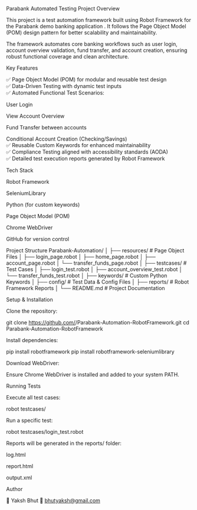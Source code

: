 Parabank Automated Testing Project
Overview

This project is a test automation framework built using Robot Framework for the Parabank demo banking application
. It follows the Page Object Model (POM) design pattern for better scalability and maintainability.

The framework automates core banking workflows such as user login, account overview validation, fund transfer, and account creation, ensuring robust functional coverage and clean architecture.

Key Features

✅ Page Object Model (POM) for modular and reusable test design <br>
✅ Data-Driven Testing with dynamic test inputs <br>
✅ Automated Functional Test Scenarios: <br>

User Login

View Account Overview

Fund Transfer between accounts

Conditional Account Creation (Checking/Savings) <br>
✅ Reusable Custom Keywords for enhanced maintainability <br>
✅ Compliance Testing aligned with accessibility standards (AODA) <br>
✅ Detailed test execution reports generated by Robot Framework <br>

Tech Stack

Robot Framework

SeleniumLibrary

Python (for custom keywords)

Page Object Model (POM)

Chrome WebDriver

GitHub for version control

Project Structure
Parabank-Automation/
│
├── resources/              # Page Object Files
│   ├── login_page.robot
│   ├── home_page.robot
│   ├── account_page.robot
│   └── transfer_funds_page.robot
│
├── testcases/              # Test Cases
│   ├── login_test.robot
│   ├── account_overview_test.robot
│   └── transfer_funds_test.robot
│
├── keywords/               # Custom Python Keywords
│
├── config/                 # Test Data & Config Files
│
├── reports/                # Robot Framework Reports
│
└── README.md               # Project Documentation

Setup & Installation

Clone the repository:

git clone https://github.com/<your-username>/Parabank-Automation-RobotFramework.git
cd Parabank-Automation-RobotFramework


Install dependencies:

pip install robotframework
pip install robotframework-seleniumlibrary


Download WebDriver:

Ensure Chrome WebDriver is installed and added to your system PATH.

Running Tests

Execute all test cases:

robot testcases/


Run a specific test:

robot testcases/login_test.robot


Reports will be generated in the reports/ folder:

log.html

report.html

output.xml


Author

👤 Yaksh Bhut
📧 bhutyaksh@gmail.com
